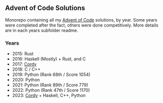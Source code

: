 ## Advent of Code Solutions

Monorepo containing all my [Advent of Code](https://adventofcode.com/) solutions, by year. Some years were completed after the fact, others were done competitively. More details are in each years subfolder readme.

### Years

- 2015: Rust
- 2016: Haskell (Mostly) + Rust, and C
- 2017: [Cordy](https://github.com/alcatrazEscapee/cordy)
- 2018: C / C++
- 2019: Python (Rank 68th / Score 1054)
- 2020: Python
- 2021: Python (Rank 89th / Score 779)
- 2022: Python (Rank 47th / Score 1170)
- 2023: [Cordy](https://github.com/alcatrazEscapee/cordy) + Haskell, C++, Python